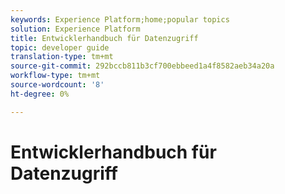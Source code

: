 ```yaml
---
keywords: Experience Platform;home;popular topics
solution: Experience Platform
title: Entwicklerhandbuch für Datenzugriff
topic: developer guide
translation-type: tm+mt
source-git-commit: 292bccb811b3cf700ebbeed1a4f8582aeb34a20a
workflow-type: tm+mt
source-wordcount: '8'
ht-degree: 0%

---
```



# Entwicklerhandbuch für Datenzugriff
